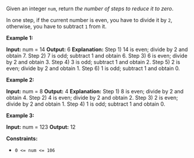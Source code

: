 ﻿
Given an integer  `num`, return  _the number of steps to reduce it to zero_.

In one step, if the current number is even, you have to divide it by  `2`, otherwise, you have to subtract  `1`  from it.

**Example 1:**

**Input:** num = 14
**Output:** 6
**Explanation:** 
Step 1) 14 is even; divide by 2 and obtain 7. 
Step 2) 7 is odd; subtract 1 and obtain 6.
Step 3) 6 is even; divide by 2 and obtain 3. 
Step 4) 3 is odd; subtract 1 and obtain 2. 
Step 5) 2 is even; divide by 2 and obtain 1. 
Step 6) 1 is odd; subtract 1 and obtain 0.

**Example 2:**

**Input:** num = 8
**Output:** 4
**Explanation:** 
Step 1) 8 is even; divide by 2 and obtain 4. 
Step 2) 4 is even; divide by 2 and obtain 2. 
Step 3) 2 is even; divide by 2 and obtain 1. 
Step 4) 1 is odd; subtract 1 and obtain 0.

**Example 3:**

**Input:** num = 123
**Output:** 12

**Constraints:**

-   `0 <= num <= 106`
